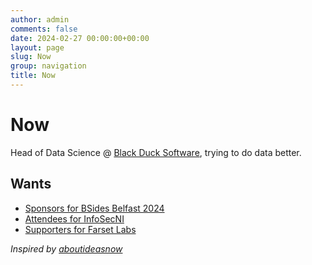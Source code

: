 ```yaml
---
author: admin
comments: false
date: 2024-02-27 00:00:00+00:00
layout: page
slug: Now
group: navigation
title: Now
---
```


# Now

Head of Data Science @ [Black Duck Software](http://blackduck.com/), trying to do data better.

## Wants

* [Sponsors for BSides Belfast 2024](https://bsidesbelfast.org/)
* [Attendees for InfoSecNI](https://infosecni.net/)
* [Supporters for Farset Labs](https://www.farsetlabs.org.uk/support/donate/)

_Inspired by [aboutideasnow](https://aboutideasnow.com/about)_
